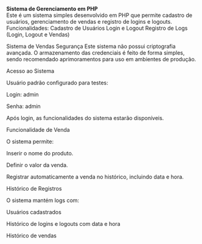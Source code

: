 <strong> Sistema de Gerenciamento em PHP </strong> <br>
Este é um sistema simples desenvolvido em PHP que permite cadastro de usuários, gerenciamento de vendas e registro de logins e logouts.
<br>
Funcionalidades:
Cadastro de Usuários
Login e Logout
Registro de Logs (Login, Logout e Vendas)

Sistema de Vendas
Segurança
Este sistema não possui criptografia avançada. O armazenamento das credenciais é feito de forma simples, sendo recomendado aprimoramentos para uso em ambientes de produção.

Acesso ao Sistema

Usuário padrão configurado para testes:

Login: admin

Senha: admin

Após login, as funcionalidades do sistema estarão disponíveis.

Funcionalidade de Venda

O sistema permite:

Inserir o nome do produto.

Definir o valor da venda.

Registrar automaticamente a venda no histórico, incluindo data e hora.

Histórico de Registros

O sistema mantém logs com:

Usuários cadastrados

Histórico de logins e logouts com data e hora

Histórico de vendas
